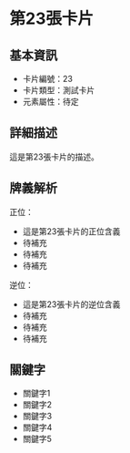 # 第23張卡片

## 基本資訊
- 卡片編號：23
- 卡片類型：測試卡片
- 元素屬性：待定

## 詳細描述
這是第23張卡片的描述。

## 牌義解析
正位：
- 這是第23張卡片的正位含義
- 待補充
- 待補充
- 待補充

逆位：
- 這是第23張卡片的逆位含義
- 待補充
- 待補充
- 待補充

## 關鍵字
- 關鍵字1
- 關鍵字2
- 關鍵字3
- 關鍵字4
- 關鍵字5
